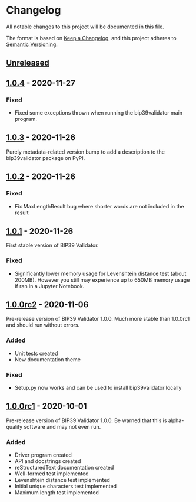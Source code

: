 # Changelog
All notable changes to this project will be documented in this file.

The format is based on [Keep a Changelog](https://keepachangelog.com/en/1.0.0/),
and this project adheres to [Semantic Versioning](https://semver.org/spec/v2.0.0.html).

## [Unreleased]

## [1.0.4] - 2020-11-27
### Fixed
- Fixed some exceptions thrown when running the bip39validator main program.

## [1.0.3] - 2020-11-26
Purely metadata-related version bump to add a description to the bip39validator package on PyPI.

## [1.0.2] - 2020-11-26
### Fixed
- Fix MaxLengthResult bug where shorter words are not included in the result

## [1.0.1] - 2020-11-26
First stable version of BIP39 Validator.
### Fixed
- Significantly lower memory usage for Levenshtein distance test (about 200MB). However you still may experience up to 650MB memory usage if ran in a Jupyter Notebook.

## [1.0.0rc2] - 2020-11-06
Pre-release version of BIP39 Validator 1.0.0. Much more stable than 1.0.0rc1 and should run without errors.
### Added
- Unit tests created
- New documentation theme
### Fixed
- Setup.py now works and can be used to install bip39validator locally

## [1.0.0rc1] - 2020-10-01
Pre-release version of BIP39 Validator 1.0.0. Be warned that this is alpha-quality software and may not even run.
### Added
- Driver program created
- API and docstrings created
- reStructuredText documentation created
- Well-formed test implemented
- Levenshtein distance test implemented
- Initial unique characters test implemented
- Maximum length test implemented

[Unreleased]: https://github.com/ZenulAbidin/bip39validator/compare/1.0.4...HEAD
[1.0.4]: https://github.com/ZenulAbidin/bip39validator/releases/tag/1.0.4
[1.0.3]: https://github.com/ZenulAbidin/bip39validator/releases/tag/1.0.3
[1.0.2]: https://github.com/ZenulAbidin/bip39validator/releases/tag/1.0.2
[1.0.1]: https://github.com/ZenulAbidin/bip39validator/releases/tag/1.0.1
[1.0.0rc2]: https://github.com/ZenulAbidin/bip39validator/releases/tag/v1.0.0rc2
[1.0.0rc1]: https://github.com/ZenulAbidin/bip39validator/releases/tag/v1.0.0rc1

